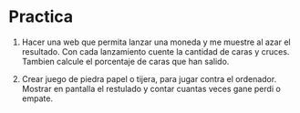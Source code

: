 # Practica 

1. Hacer una web que permita lanzar una moneda y me muestre al azar el resultado. Con cada lanzamiento cuente la cantidad de caras y cruces. Tambien calcule el porcentaje de caras que han salido.

2. Crear juego de piedra papel o tijera, para jugar contra el ordenador. Mostrar en pantalla el restulado y contar cuantas veces gane perdi o empate.